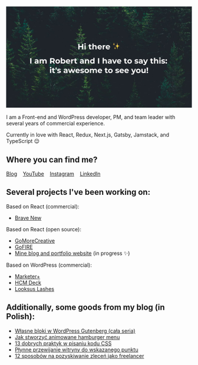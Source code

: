![Hi there ✨ I am Robert and I have to say that - it's awesome to see you!](/banner.jpg?raw=true)

I am a Front-end and WordPress developer, PM, and team leader with several years of commercial experience.

Currently in love with React, Redux, Next.js, Gatsby, Jamstack, and TypeScript 😌

## Where you can find me?

[Blog](https://robertorlinski.pl/) &nbsp;&nbsp; [YouTube](https://www.youtube.com/channel/UC_qgM2UztycBZGQLNaGs9Jg) &nbsp;&nbsp; [Instagram](https://www.instagram.com/robert.orlinski/) &nbsp;&nbsp; [LinkedIn](https://www.linkedin.com/in/robert-orlinski/)

## Several projects I've been working on:

Based on React (commercial):

- [Brave New](https://bravenew.agency)

Based on React (open source):

- [GoMoreCreative](https://github.com/robert-orlinski/go-more-creative)
- [GoFIRE](https://github.com/robert-orlinski/go-fire)
- [Mine blog and portfolio website](https://github.com/robert-orlinski/robertorlinski.pl) (in progress ✨)

Based on WordPress (commercial):

- [Marketer+](https://marketerplus.pl/)
- [HCM Deck](https://hcmdeck.com/)
- [Looksus Lashes](https://looksuslashes.pl/)

## Additionally, some goods from my blog (in Polish):

- [Własne bloki w WordPress Gutenberg (cała seria)](https://robertorlinski.pl/wlasne-bloki-w-wordpress-gutenberg/)
- [Jak stworzyć animowane hamburger menu](https://robertorlinski.pl/hamburger-menu/)
- [13 dobrych praktyk w pisaniu kodu CSS](https://robertorlinski.pl/dobre-praktyki-css/)
- [Płynne przewijanie witryny do wskazanego punktu](https://robertorlinski.pl/plynne-przewijanie-witryny/)
- [12 sposobów na pozyskiwanie zleceń jako freelancer](https://robertorlinski.pl/pozyskiwanie-zlecen-jako-freelancer/)
